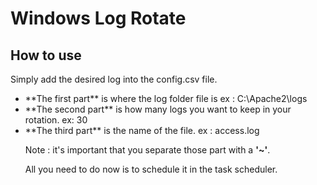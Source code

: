 Windows Log Rotate
==================

## How to use

Simply add the desired log into the config.csv file.
<ul>
<li>**The first part** is where the log folder file is
ex : C:\Apache2\logs

<li>**The second part** is how many logs you want to keep in your rotation.
ex: 30

<li>**The third part** is the name of the file. 
ex : access.log

Note : it's important that you separate those part with a **'~'**.

All you need to do now is to schedule it in the task scheduler.
